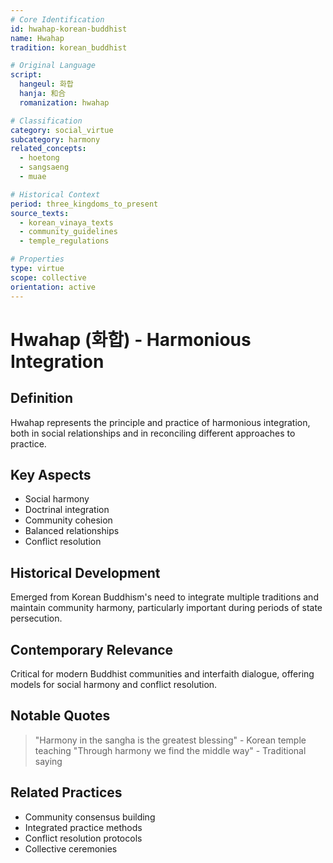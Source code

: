 ```yaml
---
# Core Identification
id: hwahap-korean-buddhist
name: Hwahap
tradition: korean_buddhist

# Original Language
script:
  hangeul: 화합
  hanja: 和合
  romanization: hwahap

# Classification
category: social_virtue
subcategory: harmony
related_concepts:
  - hoetong
  - sangsaeng
  - muae

# Historical Context
period: three_kingdoms_to_present
source_texts:
  - korean_vinaya_texts
  - community_guidelines
  - temple_regulations

# Properties
type: virtue
scope: collective
orientation: active
---
```


# Hwahap (화합) - Harmonious Integration

## Definition
Hwahap represents the principle and practice of harmonious integration, both in social relationships and in reconciling different approaches to practice.

## Key Aspects
- Social harmony
- Doctrinal integration
- Community cohesion
- Balanced relationships
- Conflict resolution

## Historical Development
Emerged from Korean Buddhism's need to integrate multiple traditions and maintain community harmony, particularly important during periods of state persecution.

## Contemporary Relevance
Critical for modern Buddhist communities and interfaith dialogue, offering models for social harmony and conflict resolution.

## Notable Quotes
> "Harmony in the sangha is the greatest blessing" - Korean temple teaching
> "Through harmony we find the middle way" - Traditional saying

## Related Practices
- Community consensus building
- Integrated practice methods
- Conflict resolution protocols
- Collective ceremonies